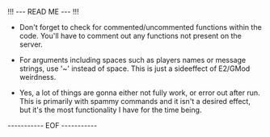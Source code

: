 !!! --- READ ME --- !!!

- Don't forget to check for commented/uncommented functions within the code.
    You'll have to comment out any functions not present on the server.

- For arguments including spaces such as players names or message strings, use '~'
   instead of space. This is just a sideeffect of E2/GMod weirdness.

- Yes, a lot of things are gonna either not fully work, or error out after run.
   This is primarily with spammy commands and it isn't a desired effect, but
    it's the most functionality I have for the time being.

----------- EOF -----------
